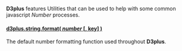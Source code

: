 **D3plus** features Utilities that can be used to help with some common javascript *Number* processes.

#### <a name="format" href="#format">d3plus.string.format( *number* [, key] )</a>

The default number formatting function used throughout **D3plus**.
